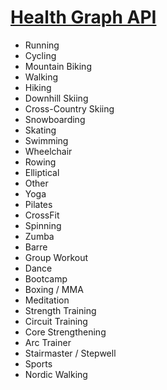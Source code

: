 [Health Graph API](http://developer.runkeeper.com/healthgraph/)
=============

* Running
* Cycling
* Mountain Biking
* Walking
* Hiking
* Downhill Skiing
* Cross-Country Skiing
* Snowboarding
* Skating
* Swimming
* Wheelchair
* Rowing
* Elliptical
* Other
* Yoga
* Pilates
* CrossFit
* Spinning
* Zumba
* Barre
* Group Workout
* Dance
* Bootcamp
* Boxing / MMA
* Meditation
* Strength Training
* Circuit Training
* Core Strengthening
* Arc Trainer
* Stairmaster / Stepwell
* Sports
* Nordic Walking
